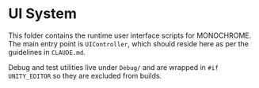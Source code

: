 # UI System

This folder contains the runtime user interface scripts for MONOCHROME. The main entry point is `UIController`, which should reside here as per the guidelines in `CLAUDE.md`.

Debug and test utilities live under `Debug/` and are wrapped in `#if UNITY_EDITOR` so they are excluded from builds.
